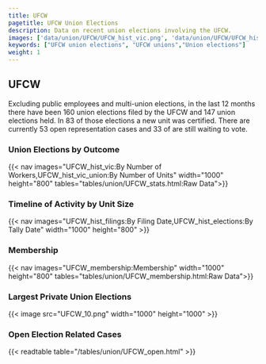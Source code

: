```yaml
---
title: UFCW
pagetitle: UFCW Union Elections
description: Data on recent union elections involving the UFCW.
images: ['data/union/UFCW/UFCW_hist_vic.png', 'data/union/UFCW/UFCW_hist_size.png', 'data/union/UFCW/UFCW_10.png']
keywords: ["UFCW union elections", "UFCW unions","Union elections"]
weight: 1
---
```

##  UFCW

Excluding public employees and multi-union elections, in the last 12 months there have been 160 union elections filed by the UFCW and 147 union elections held. In 83 of those elections a new unit was certified. There are currently 53 open representation cases and 33 of are still waiting to vote.

### Union Elections by Outcome
{{< nav images="UFCW_hist_vic:By Number of Workers,UFCW_hist_vic_union:By Number of Units" width="1000" height="800" tables="tables/union/UFCW_stats.html:Raw Data">}}

### Timeline of Activity by Unit Size
{{< nav images="UFCW_hist_filings:By Filing Date,UFCW_hist_elections:By Tally Date" width="1000" height="800" >}}

### Membership
{{< nav images="UFCW_membership:Membership" width="1000" height="800" tables="tables/union/UFCW_membership.html:Raw Data">}}

### Largest Private Union Elections
{{< image src="UFCW_10.png" width="1000" height="1000"  >}}

### Open Election Related Cases
{{< readtable table="/tables/union/UFCW_open.html" >}}

